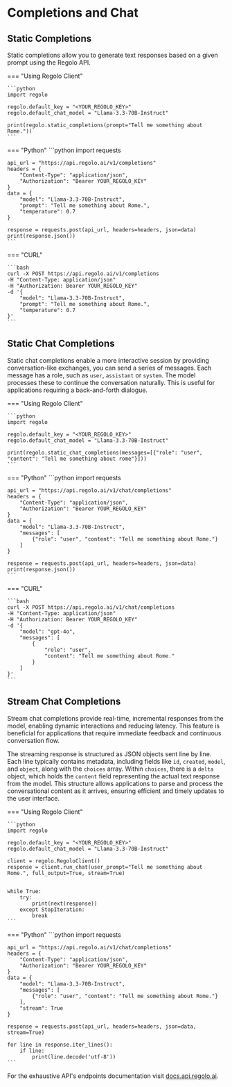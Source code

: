 # Completions and Chat

## Static Completions

Static completions allow you to generate text responses based on a given prompt using the Regolo API.

=== "Using Regolo Client"

    ```python
    import regolo

    regolo.default_key = "<YOUR_REGOLO_KEY>"
    regolo.default_chat_model = "Llama-3.3-70B-Instruct"

    print(regolo.static_completions(prompt="Tell me something about Rome."))
    ```

=== "Python"
    ```python
    import requests

    api_url = "https://api.regolo.ai/v1/completions"
    headers = {
        "Content-Type": "application/json",
        "Authorization": "Bearer YOUR_REGOLO_KEY"
    }
    data = {
        "model": "Llama-3.3-70B-Instruct",
        "prompt": "Tell me something about Rome.",
        "temperature": 0.7
    }

    response = requests.post(api_url, headers=headers, json=data)
    print(response.json())
    ```

=== "CURL"

    ```bash
    curl -X POST https://api.regolo.ai/v1/completions 
    -H "Content-Type: application/json" 
    -H "Authorization: Bearer YOUR_REGOLO_KEY" 
    -d '{
        "model": "Llama-3.3-70B-Instruct",
        "prompt": "Tell me something about Rome.",
        "temperature": 0.7
    }'
    ```

## Static Chat Completions

Static chat completions enable a more interactive session by providing conversation-like exchanges, you can send a series of messages. Each message has a role, such as `user`, `assistant` or `system`. The model processes these to continue the conversation naturally. This is useful for applications requiring a back-and-forth dialogue.

=== "Using Regolo Client"

    ```python
    import regolo

    regolo.default_key = "<YOUR_REGOLO_KEY>"
    regolo.default_chat_model = "Llama-3.3-70B-Instruct"

    print(regolo.static_chat_completions(messages=[{"role": "user", "content": "Tell me something about rome"}]))
    ```

=== "Python"
    ```python
    import requests

    api_url = "https://api.regolo.ai/v1/chat/completions"
    headers = {
        "Content-Type": "application/json",
        "Authorization": "Bearer YOUR_REGOLO_KEY"
    }
    data = {
        "model": "Llama-3.3-70B-Instruct",
        "messages": [
            {"role": "user", "content": "Tell me something about Rome."}
        ]
    }

    response = requests.post(api_url, headers=headers, json=data)
    print(response.json())
    ```

=== "CURL"

    ```bash
    curl -X POST https://api.regolo.ai/v1/chat/completions 
    -H "Content-Type: application/json" 
    -H "Authorization: Bearer YOUR_REGOLO_KEY" 
    -d '{
        "model": "gpt-4o",
        "messages": [
            {
                "role": "user",
                "content": "Tell me something about Rome."
            }
        ]
    }'
    ```

## Stream Chat Completions

Stream chat completions provide real-time, incremental responses from the model, enabling dynamic interactions and reducing latency. This feature is beneficial for applications that require immediate feedback and continuous conversation flow.

The streaming response is structured as JSON objects sent line by line. Each line typically contains metadata, including fields like `id`, `created`, `model`, and `object`, along with the `choices` array. Within `choices`, there is a `delta` object, which holds the `content` field representing the actual text response from the model. This structure allows applications to parse and process the conversational content as it arrives, ensuring efficient and timely updates to the user interface.

=== "Using Regolo Client"

    ```python
    import regolo

    regolo.default_key = "<YOUR_REGOLO_KEY>"
    regolo.default_chat_model = "Llama-3.3-70B-Instruct"

    client = regolo.RegoloClient()
    response = client.run_chat(user_prompt="Tell me something about Rome.", full_output=True, stream=True)


    while True:
        try:
            print(next(response))
        except StopIteration:
            break
    ```

=== "Python"
    ```python
    import requests

    api_url = "https://api.regolo.ai/v1/chat/completions"
    headers = {
        "Content-Type": "application/json",
        "Authorization": "Bearer YOUR_REGOLO_KEY"
    }
    data = {
        "model": "Llama-3.3-70B-Instruct",
        "messages": [
            {"role": "user", "content": "Tell me something about Rome."}
        ],
        "stream": True
    }

    response = requests.post(api_url, headers=headers, json=data, stream=True)

    for line in response.iter_lines():
        if line:
            print(line.decode('utf-8'))
    ```

For the exhaustive API's endpoints documentation visit [docs.api.regolo.ai](https://docs.api.regolo.ai).
